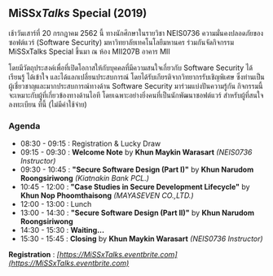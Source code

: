 ## **MiSSx***Talks* **Special** (2019)

เช้าวันเสาร์ที่ 20 กรกฎาคม 2562 นี้ ทางนักศึกษาในรายวิชา NEIS0736 ความมั่นคงปลอดภัยของซอฟต์แวร์ (Software Security) มหาวิทยาลัยเทคโนโลยีมหานคร ร่วมกันจัดกิจกรรม MiSSxTalks Special ขึ้นมา ณ ห้อง MII207B อาคาร MII

โดยมีวัตถุประสงค์เพื่อที่เปิดโอกาสให้กับบุคคลที่มีความสนใจเกี่ยวกับ Software Security ได้เรียนรู้ ได้เข้าใจ และได้แลกเปลี่ยนประสบการณ์ โดยได้รับเกียรติจากวิทยากรรับเชิญพิเศษ ซึ่งท่านเป็นผู้เชี่ยวชาญและมากประสบการณ์ทางด้าน Software Security มาร่วมแบ่งปันความรู้กัน กิจกรรมนี้จะเหมาะกับผู้ที่เกี่ยวข้องทางด้านไอที โดยเฉพาะอย่างยิ่งคนที่เป็นนักพัฒนาซอฟต์แวร์ สำหรับผู้ที่สนใจลงทะเบียน ที่นี้ (ไม่มีค่าใช้จ่าย)

### Agenda

* 08:30 - 09:15 : Registration & Lucky Draw
* 09:15 - 09:30 : **Welcome Note** by **Khun Maykin Warasart** *(NEIS0736 Instructor)*
* 09:30 - 10:45 : **"Secure Software Design (Part I)"** by **Khun Narudom Roongsiriwong** *(Kiatnakin Bank PCL.)*
* 10:45 - 12:00 : **"Case Studies in Secure Development Lifecycle"** by **Khun Nop Phoomthaisong** *(MAYASEVEN CO.,LTD.)*
* 12:00 - 13:00 : Lunch
* 13:00 - 14:30 : **"Secure Software Design (Part II)"** by **Khun Narudom Roongsiriwong**
* 14:30 - 15:30 : **Waiting...**
* 15:30 - 15:45 : **Closing** by **Khun Maykin Warasart** *(NEIS0736 Instructor)*

**Registration** : *[https://MiSSxTalks.eventbrite.com](https://MiSSxTalks.eventbrite.com)*